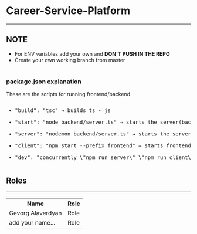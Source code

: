 # Career-Service-Platform

<hr>

## NOTE
- For ENV variables add your own and <b>DON'T PUSH IN THE REPO</b>
- Create your own working branch from master
<br><br>

### package.json explanation

These are the scripts for running frontend/backend

<pre><ul><li>"build": "tsc" → builds ts - js</li>
<li>"start": "node backend/server.ts" → starts the server(backend)</li>
<li>"server": "nodemon backend/server.ts" → starts the server(backend) but nodemon restarts your node application when it detects any changes </li>
<li>"client": "npm start --prefix frontend" → starts frontend</li>
<li>"dev": "concurrently \"npm run server\" \"npm run client\"" → starts frontend & backend</li></ul></pre>

## Roles

<hr>

<table>
    <tr>
        <th>Name</th>
        <th>Role</th>
    </tr>
    <tr>
        <td>Gevorg Alaverdyan</td>
        <td>Role</td>
    </tr>
    <tr>
        <td>add your name...</td>
        <td>Role</td>
    </tr>
</table>
